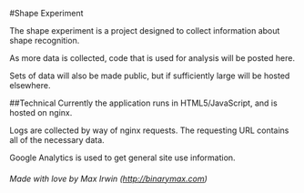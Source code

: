 #Shape Experiment

The shape experiment is a project designed to collect information about shape recognition.

As more data is collected, code that is used for analysis will be posted here.

Sets of data will also be made public, but if sufficiently large will be hosted elsewhere. 

##Technical
Currently the application runs in HTML5/JavaScript, and is hosted on nginx.

Logs are collected by way of nginx requests.  The requesting URL contains all of the necessary data.

Google Analytics is used to get general site use information.

###### *Made with love by Max Irwin (http://binarymax.com)* 